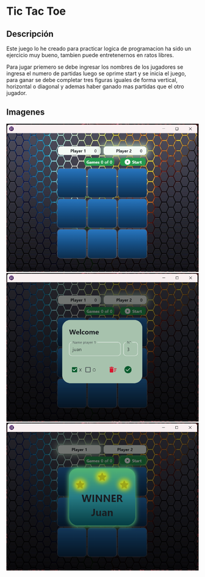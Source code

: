 # Tic Tac Toe

## Descripción

Este juego lo he creado para practicar logica de programacion ha sido un ejercicio muy bueno, tambien puede entretenernos en ratos libres.

Para jugar priemero se debe ingresar los nombres de los jugadores  se ingresa el numero de partidas luego se oprime start y se inicia el juego, para ganar se debe completar tres figuras iguales de forma vertical, horizontal o diagonal y ademas haber ganado mas partidas que el otro jugador.

## Imagenes
![imagen del programa](assets/pre1.png)
![imagen del programa](assets/pre2.png)
![imagen del programa](assets/pre3.png)